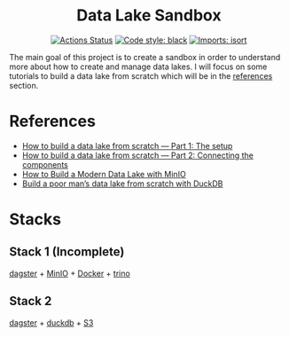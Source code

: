 <h1 align="center">Data Lake Sandbox</h1>
<p align="center">
<a href="https://github.com/nahumsa/data-lake-sandbox/actions"><img alt="Actions Status" src="https://github.com/nahumsa/data-lake-sandbox/workflows/ci/badge.svg"></a>
<a href="https://github.com/psf/black"><img alt="Code style: black" src="https://img.shields.io/badge/code%20style-black-000000.svg"></a>
<a href="https://pycqa.github.io/isort/"><img alt="Imports: isort" src="https://img.shields.io/badge/%20imports-isort-%231674b1?style=flat&labelColor=ef8336"></a>
</p>

The main goal of this project is to create a sandbox in order to understand more about how to create and manage data lakes.
I will focus on some tutorials to build a data lake from scratch which will be in the [references](https://github.com/nahumsa/data-lake-sandbox#References) section.

# References

- [How to build a data lake from scratch — Part 1: The setup](https://towardsdatascience.com/how-to-build-a-data-lake-from-scratch-part-1-the-setup-34ea1665a06e)
- [How to build a data lake from scratch — Part 2: Connecting the components](https://medium.com/towards-data-science/how-to-build-a-data-lake-from-scratch-part-2-connecting-the-components-1bc659cb3f4f)
- [How to Build a Modern Data Lake with MinIO](https://medium.com/codex/how-to-build-a-modern-data-lake-with-minio-db0455eec053)
- [Build a poor man’s data lake from scratch with DuckDB](https://dagster.io/blog/duckdb-data-lake)

# Stacks

## Stack 1 (Incomplete)
<a href="https://dagster.io/">dagster</a> + <a href="https://min.io/">MinIO</a> + <a href="https://www.docker.com/">Docker</a> + <a href="https://trino.io/">trino</a>

## Stack 2
[dagster]("https://dagster.io/") + [duckdb](https://duckdb.org/) + [S3](https://aws.amazon.com/en/s3/)
